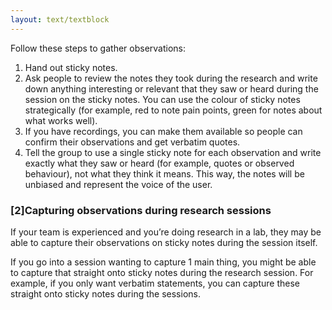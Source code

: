 ```yaml
---
layout: text/textblock
---
```

Follow these steps to gather observations:
1. Hand out sticky notes.
2. Ask people to review the notes they took during the research and write down anything interesting or relevant that they saw or heard during the session on the sticky notes. You can use the colour of sticky notes strategically (for example, red to note pain points, green for notes about what works well).
3. If you have recordings, you can make them available so people can confirm their observations and get verbatim quotes.
4. Tell the group to use a single sticky note for each observation and write exactly what they saw or heard (for example, quotes or observed behaviour), not what they think it means. This way, the notes will be unbiased and represent the voice of the user.

### [2]Capturing observations during research sessions

If your team is experienced and you’re doing research in a lab, they may be able to capture their observations on sticky notes during the session itself.

If you go into a session wanting to capture 1 main thing, you might be able to capture that straight onto sticky notes during the research session. For example, if you only want verbatim statements, you can capture these straight onto sticky notes during the sessions.
